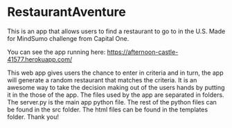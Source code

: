 # RestaurantAventure

This is an app that allows users to find a restaurant to go to in the U.S. Made for MindSumo challenge from Capital One.

You can see the app running here: https://afternoon-castle-41577.herokuapp.com/

This web app gives users the chance to enter in criteria and in turn, the app will generate a random restaurant that matches the criteria. It is an awesome way to take the decision making out of the users hands by putting it in the those of the app. The files used by the app are separated in folders. The server.py is the main app python file. The rest of the python files can be found in the src folder. The html files can be found in the templates folder.
Thank you!
